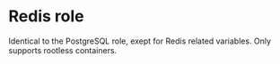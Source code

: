 # Redis role

Identical to the PostgreSQL role, exept for Redis related variables. Only supports rootless containers.
